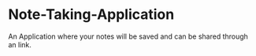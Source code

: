 # Note-Taking-Application
An Application where your notes will be saved and can be shared through an link.
